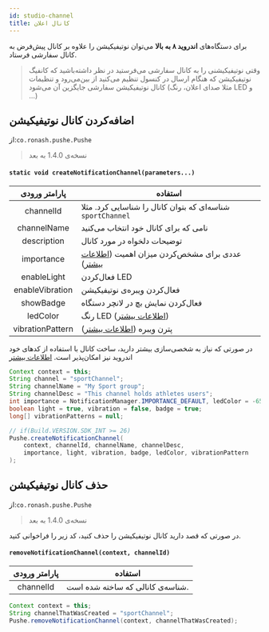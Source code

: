 ```yaml
---
id: studio-channel
title: کانال اعلان
---
```


برای دستگاه‌های **اندروید ۸ به بالا** می‌توان نوتیفیکیشن را علاوه بر کانال پیش‌فرض به کانال سفارشی فرستاد.

> وقتی نوتیفیکیشنی را به کانال سفارشی می‌فرستید در نظر داشته‌باشید که کانفیگ نوتیفیکیشن که هنگام ارسال در کنسول تنظیم می‌کنید از بین‌می‌رود و تنظیمات کانال نوتیفیکیشن سفارشی جایگزین آن می‌شود (مثلا صدای اعلان، رنگ LED و ...)

## اضافه‌کردن کانال نوتیفیکیشن
از:‌`co.ronash.pushe.Pushe`
> نسخه‌ی 1.4.0 به بعد

<div dir='ltr'>

#### `static void createNotificationChannel(parameters...)`


</div>

|پارامتر ورودی|استفاده|
|:--:|--|
|channelId| شناسه‌ای که بتوان کانال را شناسایی کرد. مثلا `sportChannel`|
|channelName|نامی که برای کانال خود انتخاب می‌کنید|
|description|توضیحات دلخواه در مورد کانال|
|importance|عددی برای مشخص‌کردن میزان اهمیت ([اطلاعات بیشتر](https://developer.android.com/training/notify-user/channels#importance))|
|enableLight|فعال‌کردن LED|
|enableVibration|فعال‌کردن ویبره‌ی نوتیفیکیشن|
|showBadge|فعال‌کردن نمایش بچ در لانچر دستگاه|
|ledColor|رنگ LED ([اطلاعات بیشتر](https://developer.android.com/reference/android/app/NotificationChannel.html#setLightColor(int)))|
|vibrationPattern|پترن ویبره ([اطلاعات بیشتر](https://developer.android.com/reference/android/app/NotificationChannel.html#setVibrationPattern(long[])))|

در صورتی که نیاز به شخصی‌سازی بیشتر دارید، ساخت کانال با استفاده از کدهای خود اندروید نیز امکان‌پذیر است. [اطلاعات بیشتر](https://developer.android.com/training/notify-user/channels)

```java
Context context = this;
String channel = "sportChannel";
String channelName = "My Sport group";
String channelDesc = "This channel holds athletes users";
int importance = NotificationManager.IMPORTANCE_DEFAULT, ledColor = -65536;
boolean light = true, vibration = false, badge = true;
long[] vibrationPatterns = null;

// if(Build.VERSION.SDK_INT >= 26)
Pushe.createNotificationChannel(
    context, channelId, channelName, channelDesc,
    importance, light, vibration, badge, ledColor, vibrationPattern
);
```

## حذف کانال نوتیفیکیشن
از:‌`co.ronash.pushe.Pushe`
> نسخه‌ی 1.4.0 به بعد

در صورتی که قصد دارید کانال نوتیفیکیشن را حذف کنید، کد زیر را فراخوانی کنید.

<div dir='ltr'>

#### `removeNotificationChannel(context, channelId)`

</div>

|پارامتر ورودی|استفاده|
|:--:|--|
|channelId|شناسه‌ی کانالی که ساخته شده است.|

```java
Context context = this;
String channelThatWasCreated = "sportChannel";
Pushe.removeNotificationChannel(context, channelThatWasCreated);
```